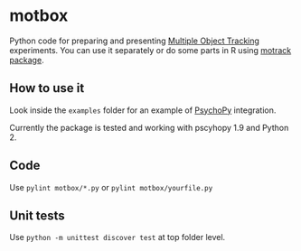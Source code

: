 # motbox

Python code for preparing and presenting [Multiple Object Tracking](http://www.scholarpedia.org/article/Multiple_object_tracking) experiments. You can use it separately or do some parts in R using [motrack package](https://github.com/jirilukavsky/motrack). 

## How to use it

Look inside the `examples` folder for an example of [PsychoPy](https://www.psychopy.org/) integration.

Currently the package is tested and working with pscyhopy 1.9 and Python 2.

## Code

Use `pylint motbox/*.py` or `pylint motbox/yourfile.py`

## Unit tests

Use `python -m unittest discover test` at top folder level.
